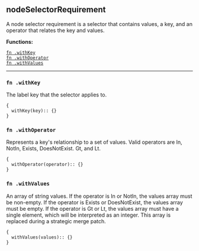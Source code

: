 
## nodeSelectorRequirement
A node selector requirement is a selector that contains values, a key, and an operator that relates the key and values.

**Functions:**

[`fn .withKey`](#fn-withkey)  
[`fn .withOperator`](#fn-withoperator)  
[`fn .withValues`](#fn-withvalues)  

---


### `fn .withKey`
The label key that the selector applies to.
```jsonnet
{
  withKey(key):: {}
}
```

### `fn .withOperator`
Represents a key's relationship to a set of values. Valid operators are In, NotIn, Exists, DoesNotExist. Gt, and Lt.
```jsonnet
{
  withOperator(operator):: {}
}
```

### `fn .withValues`
An array of string values. If the operator is In or NotIn, the values array must be non-empty. If the operator is Exists or DoesNotExist, the values array must be empty. If the operator is Gt or Lt, the values array must have a single element, which will be interpreted as an integer. This array is replaced during a strategic merge patch.
```jsonnet
{
  withValues(values):: {}
}
```

